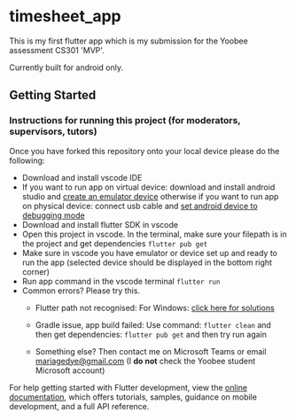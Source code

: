 # timesheet_app

This is my first flutter app which is my submission for the Yoobee assessment CS301 'MVP'.

Currently built for android only.

## Getting Started

### Instructions for running this project (for moderators, supervisors, tutors)
Once you have forked this repository onto your local device please do the following:

* Download and install vscode IDE
* If you want to run app on virtual device: download and install android studio and [create an emulator device](https://youtu.be/q-3r85fl-g4?si=4ozX1hdjAkgHQuE3) otherwise if you want to run app on physical device: connect usb cable and [set android device to debugging mode](https://youtu.be/aohkII1C4JY?si=33vqM9sMLxwOu0GS) 
* Download and install flutter SDK in vscode
* Open this project in vscode. In the terminal, make sure your filepath is in the project and get dependencies `flutter pub get`
* Make sure in vscode you have emulator or device set up and ready to run the app (selected device should be displayed in the bottom right corner)
* Run app command in the vscode terminal  `flutter run`
* Common errors? Please try this.
    * Flutter path not recognised: For Windows: [click here for solutions](https://www.google.com/search?q=how+to+edit+the+system+environment+variables+simple&sca_esv=580628691&rlz=1C1JZAP_enNZ1000NZ1000&sxsrf=AM9HkKnGT-jG6tdhF1fNvlqzhJoOPKjaKg%3A1699482481740&ei=cQtMZfjbLJmWnesP0YOKsAI&ved=0ahUKEwi42IDNubWCAxUZS2cHHdGBAiYQ4dUDCBA&uact=5&oq=how+to+edit+the+system+environment+variables+simple&gs_lp=Egxnd3Mtd2l6LXNlcnAiM2hvdyB0byBlZGl0IHRoZSBzeXN0ZW0gZW52aXJvbm1lbnQgdmFyaWFibGVzIHNpbXBsZTIFECEYoAEyBRAhGKABMgQQIRgVSNwLUPQCWJUIcAF4AZABAJgB4QGgAYULqgEFMC40LjO4AQPIAQD4AQHCAgoQABhHGNYEGLADwgIGEAAYFhgewgIIEAAYigUYhgPCAggQIRgWGB4YHcICBxAhGKABGAriAwQYACBBiAYBkAYI&sclient=gws-wiz-serp)

    * Gradle issue, app build failed: Use command: `flutter clean` and then get dependencies: `flutter pub get` and then try run again

    * Something else? Then contact me on Microsoft Teams or email mariagedye@gmail.com (I **do not** check the Yoobee student Microsoft account)


For help getting started with Flutter development, view the
[online documentation](https://docs.flutter.dev/), which offers tutorials,
samples, guidance on mobile development, and a full API reference.
